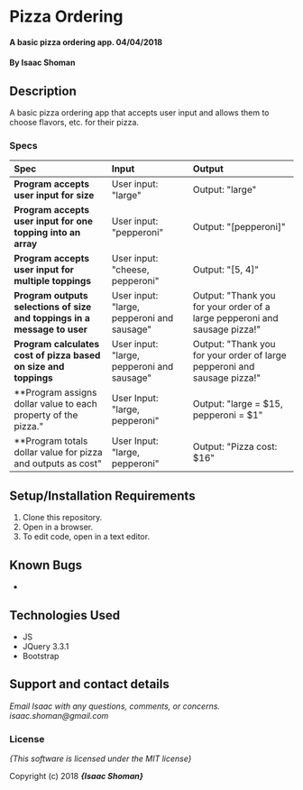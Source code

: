 # Pizza Ordering

#### A basic pizza ordering app.  04/04/2018

#### By **Isaac Shoman**

## Description

A basic pizza ordering app that accepts user input and allows them to choose flavors, etc. for their pizza.

### Specs
| Spec | Input | Output |
| :-------------     | :------------- | :------------- |
| **Program accepts user input for size** | User input: "large" | Output: "large"|
| **Program accepts user input for one topping into an array** | User input: "pepperoni" | Output: "[pepperoni]"|
| **Program accepts user input for multiple toppings** | User input: "cheese, pepperoni" | Output: "[5, 4]"|
| **Program outputs selections of size and toppings in a message to user**| User input: "large, pepperoni and sausage" | Output: "Thank you for your order of a large pepperoni and sausage pizza!"|
| **Program calculates cost of pizza based on size and toppings**| User input: "large, pepperoni and sausage" | Output: "Thank you for your order of large pepperoni and sausage pizza!"|
| **Program assigns dollar value to each property of the pizza."| User Input: "large, pepperoni" | Output: "large = $15, pepperoni = $1"|
| **Program totals dollar value for pizza and outputs as cost"| User Input: "large, pepperoni" | Output: "Pizza cost: $16"|


## Setup/Installation Requirements

1. Clone this repository.
2. Open in a browser.
3. To edit code, open in a text editor.

## Known Bugs
*

## Technologies Used
* JS
* JQuery 3.3.1
* Bootstrap

## Support and contact details

_Email Isaac with any questions, comments, or concerns. isaac.shoman@gmail.com_

### License

*{This software is licensed under the MIT license}*

Copyright (c) 2018 **_{Isaac Shoman}_**
